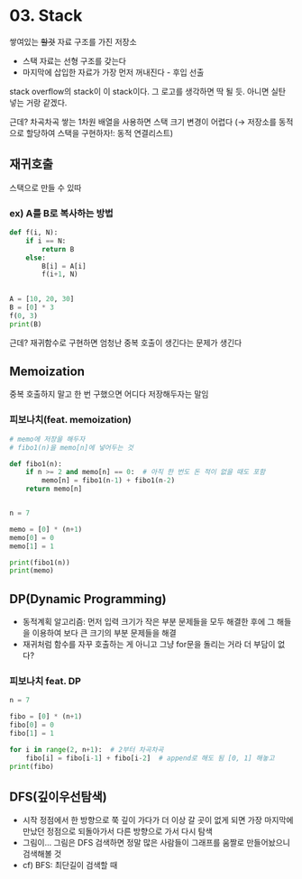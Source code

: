 # 03. Stack

쌓여있는 ~~할것~~ 자료 구조를 가진 저장소

* 스택 자료는 선형 구조를 갖는다
* 마지막에 삽입한 자료가 가장 먼저 꺼내진다 - 후입 선출

stack overflow의 stack이 이 stack이다. 그 로고를 생각하면 딱 될 듯. 아니면 실탄 넣는 거랑 같겠다. 



근데? 차곡차곡 쌓는 1차원 배열을 사용하면 스택 크기 변경이 어렵다
(&rarr; 저장소를 동적으로 할당하여 스택을 구현하자!: 동적 연결리스트)



## 재귀호출

스택으로 만들 수 있따

### ex) A를 B로 복사하는 방법

```python
def f(i, N):
    if i == N:
        return B
	else:
        B[i] = A[i]
        f(i+1, N)
        

A = [10, 20, 30]
B = [0] * 3
f(0, 3)
print(B)
```



근데? 재귀함수로 구현하면 엄청난 중복 호출이 생긴다는 문제가 생긴다



## Memoization

중복 호출하지 말고 한 번 구했으면 어디다 저장해두자는 말임

### 피보나치(feat. memoization)

```python
# memo에 저장을 해두자
# fibo1(n)을 memo[n]에 넣어두는 것

def fibo1(n):
    if n >= 2 and memo[n] == 0:  # 아직 한 번도 돈 적이 없을 때도 포함
        memo[n] = fibo1(n-1) + fibo1(n-2)
    return memo[n]


n = 7

memo = [0] * (n+1)
memo[0] = 0
memo[1] = 1

print(fibo1(n))
print(memo)
```



## DP(Dynamic Programming)

* 동적계획 알고리즘: 먼저 입력 크기가 작은 부분 문제들을 모두 해결한 후에 그 해들을 이용하여 보다 큰 크기의 부분 문제들을 해결
* 재귀처럼 함수를 자꾸 호출하는 게 아니고 그냥 for문을 돌리는 거라 더 부담이 없다?

### 피보나치 feat. DP

```python
n = 7

fibo = [0] * (n+1)
fibo[0] = 0
fibo[1] = 1

for i in range(2, n+1):  # 2부터 차곡차곡
    fibo[i] = fibo[i-1] + fibo[i-2]  # append로 해도 됨 [0, 1] 해놓고
print(fibo)
```



## DFS(깊이우선탐색)

* 시작 정점에서 한 방향으로 쭉 깊이 가다가 더 이상 갈 곳이 없게 되면 가장 마지막에 만났던 정점으로 되돌아가서 다른 방향으로 가서 다시 탐색
* 그림이... 그림은 DFS 검색하면 정말 많은 사람들이 그래프를 움짤로 만들어놨으니 검색해볼 것
* cf) BFS: 최단길이 검색할 때
